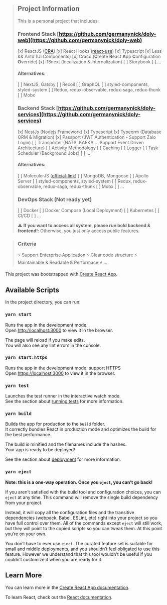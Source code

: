 > ## Project Information
>
> This is a personal project that includes:
>
> ### Frontend Stack [https://github.com/germanynick/doly-web](https://github.com/germanynick/doly-web)
>
> [x] ReactJS ([CRA](https://github.com/facebook/create-react-app))
> [x] React Hooks ([react-use](https://streamich.github.io/react-use))
> [x] Typescript
> [x] Less && Antd (UI Components)
> [x] Craco (**C**reate **R**eact **A**pp **C**onfiguration **O**verride)
> [x] i18next (localization & internalization)
> [ ] Storybook
> [ ] ...
>
> #### Alternatives:
>
> [ ] NextJS, Gatsby
> [ ] Recoil
> [ ] GraphQL
> [ ] styled-components, styled-system
> [ ] Redux, redux-observable, redux-saga, redux-thunk
> [ ] Mobx
>
> ### Backend Stack [https://github.com/germanynick/doly-services](https://github.com/germanynick/doly-services)
>
> [x] NestJs (Nodejs Framework)
> [x] Typescript
> [x] Typeorm (Database ORM & Migration)
> [x] Passport (JWT Authentication - Support Zalo Login)
> [ ] Transporter (NATS, KAFKA.... Support Event Driven Architecture)
> [ ] Activity Methodology
> [ ] Caching
> [ ] Logger
> [ ] Task Scheduler (Background Jobs)
> [ ] ...
>
> #### Alternatives:
>
> [ ] MoleculerJS ([official-link](https://moleculer.services))
> [ ] MongoDB, Mongoose
> [ ] Apollo Server
> [ ] styled-components, styled-system
> [ ] Redux, redux-observable, redux-saga, redux-thunk
> [ ] Mobx
> [ ] ...
>
> ### DevOps Stack (Not ready yet)
>
> [ ] Docker
> [ ] Docker Compose (Local Deployment)
> [ ] Kubernetes
> [ ] CI/CD
> [ ] ...
>
> :warning: **If you want to access all system, please run bold backend & frontend!**: Otherwise, you just only access public features.

> ### Criteria
>
> :zap: Support Enterprise Application
> :zap: Clear code structure
> :zap: Maintainable & Readable & Performace
> :zap: ....

This project was bootstrapped with [Create React App](https://github.com/facebook/create-react-app).

## Available Scripts

In the project directory, you can run:

### `yarn start`

Runs the app in the development mode.<br />
Open [http://localhost:3000](http://localhost:3000) to view it in the browser.

The page will reload if you make edits.<br />
You will also see any lint errors in the console.

### `yarn start:https`

Runs the app in the development mode. support HTTPS<br />
Open [https://localhost:3000](https://localhost:3000) to view it in the browser.

### `yarn test`

Launches the test runner in the interactive watch mode.<br />
See the section about [running tests](https://facebook.github.io/create-react-app/docs/running-tests) for more information.

### `yarn build`

Builds the app for production to the `build` folder.<br />
It correctly bundles React in production mode and optimizes the build for the best performance.

The build is minified and the filenames include the hashes.<br />
Your app is ready to be deployed!

See the section about [deployment](https://facebook.github.io/create-react-app/docs/deployment) for more information.

### `yarn eject`

**Note: this is a one-way operation. Once you `eject`, you can’t go back!**

If you aren’t satisfied with the build tool and configuration choices, you can `eject` at any time. This command will remove the single build dependency from your project.

Instead, it will copy all the configuration files and the transitive dependencies (webpack, Babel, ESLint, etc) right into your project so you have full control over them. All of the commands except `eject` will still work, but they will point to the copied scripts so you can tweak them. At this point you’re on your own.

You don’t have to ever use `eject`. The curated feature set is suitable for small and middle deployments, and you shouldn’t feel obligated to use this feature. However we understand that this tool wouldn’t be useful if you couldn’t customize it when you are ready for it.

## Learn More

You can learn more in the [Create React App documentation](https://facebook.github.io/create-react-app/docs/getting-started).

To learn React, check out the [React documentation](https://reactjs.org/).

